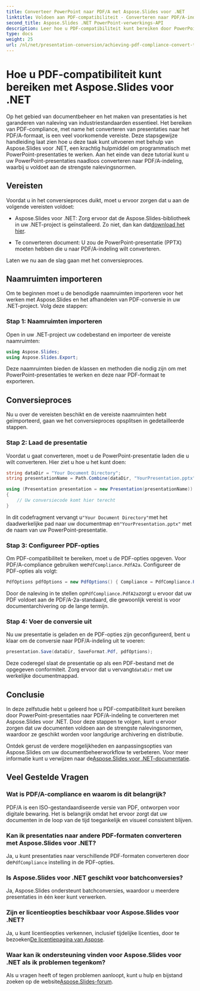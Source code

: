 ```yaml
---
title: Converteer PowerPoint naar PDF/A met Aspose.Slides voor .NET
linktitle: Voldoen aan PDF-compatibiliteit - Converteren naar PDF/A-indeling
second_title: Aspose.Slides .NET PowerPoint-verwerkings-API
description: Leer hoe u PDF-compatibiliteit kunt bereiken door PowerPoint-presentaties naar PDF/A-indeling te converteren met Aspose.Slides voor .NET. Zorg voor een lange levensduur en toegankelijkheid van documenten.
type: docs
weight: 25
url: /nl/net/presentation-conversion/achieving-pdf-compliance-convert-to-pdf-a-format/
---
```


# Hoe u PDF-compatibiliteit kunt bereiken met Aspose.Slides voor .NET

Op het gebied van documentbeheer en het maken van presentaties is het garanderen van naleving van industriestandaarden essentieel. Het bereiken van PDF-compliance, met name het converteren van presentaties naar het PDF/A-formaat, is een veel voorkomende vereiste. Deze stapsgewijze handleiding laat zien hoe u deze taak kunt uitvoeren met behulp van Aspose.Slides voor .NET, een krachtig hulpmiddel om programmatisch met PowerPoint-presentaties te werken. Aan het einde van deze tutorial kunt u uw PowerPoint-presentaties naadloos converteren naar PDF/A-indeling, waarbij u voldoet aan de strengste nalevingsnormen.

## Vereisten

Voordat u in het conversieproces duikt, moet u ervoor zorgen dat u aan de volgende vereisten voldoet:

-  Aspose.Slides voor .NET: Zorg ervoor dat de Aspose.Slides-bibliotheek in uw .NET-project is geïnstalleerd. Zo niet, dan kan dat[download het hier](https://releases.aspose.com/slides/net/).

- Te converteren document: U zou de PowerPoint-presentatie (PPTX) moeten hebben die u naar PDF/A-indeling wilt converteren.

Laten we nu aan de slag gaan met het conversieproces.

## Naamruimten importeren

Om te beginnen moet u de benodigde naamruimten importeren voor het werken met Aspose.Slides en het afhandelen van PDF-conversie in uw .NET-project. Volg deze stappen:

### Stap 1: Naamruimten importeren

Open in uw .NET-project uw codebestand en importeer de vereiste naamruimten:

```csharp
using Aspose.Slides;
using Aspose.Slides.Export;
```

Deze naamruimten bieden de klassen en methoden die nodig zijn om met PowerPoint-presentaties te werken en deze naar PDF-formaat te exporteren.

## Conversieproces

Nu u over de vereisten beschikt en de vereiste naamruimten hebt geïmporteerd, gaan we het conversieproces opsplitsen in gedetailleerde stappen.

### Stap 2: Laad de presentatie

Voordat u gaat converteren, moet u de PowerPoint-presentatie laden die u wilt converteren. Hier ziet u hoe u het kunt doen:

```csharp
string dataDir = "Your Document Directory";
string presentationName = Path.Combine(dataDir, "YourPresentation.pptx");

using (Presentation presentation = new Presentation(presentationName))
{
    // Uw conversiecode komt hier terecht
}
```

 In dit codefragment vervangt u`"Your Document Directory"`met het daadwerkelijke pad naar uw documentmap en`"YourPresentation.pptx"` met de naam van uw PowerPoint-presentatie.

### Stap 3: Configureer PDF-opties

 Om PDF-compatibiliteit te bereiken, moet u de PDF-opties opgeven. Voor PDF/A-compliance gebruiken we`PdfCompliance.PdfA2a`. Configureer de PDF-opties als volgt:

```csharp
PdfOptions pdfOptions = new PdfOptions() { Compliance = PdfCompliance.PdfA2a };
```

 Door de naleving in te stellen op`PdfCompliance.PdfA2a`zorgt u ervoor dat uw PDF voldoet aan de PDF/A-2a-standaard, die gewoonlijk vereist is voor documentarchivering op de lange termijn.

### Stap 4: Voer de conversie uit

Nu uw presentatie is geladen en de PDF-opties zijn geconfigureerd, bent u klaar om de conversie naar PDF/A-indeling uit te voeren:

```csharp
presentation.Save(dataDir, SaveFormat.Pdf, pdfOptions);
```

 Deze coderegel slaat de presentatie op als een PDF-bestand met de opgegeven conformiteit. Zorg ervoor dat u vervangt`dataDir` met uw werkelijke documentmappad.

## Conclusie

In deze zelfstudie hebt u geleerd hoe u PDF-compatibiliteit kunt bereiken door PowerPoint-presentaties naar PDF/A-indeling te converteren met Aspose.Slides voor .NET. Door deze stappen te volgen, kunt u ervoor zorgen dat uw documenten voldoen aan de strengste nalevingsnormen, waardoor ze geschikt worden voor langdurige archivering en distributie.

 Ontdek gerust de verdere mogelijkheden en aanpassingsopties van Aspose.Slides om uw documentbeheerworkflow te verbeteren. Voor meer informatie kunt u verwijzen naar de[Aspose.Slides voor .NET-documentatie](https://reference.aspose.com/slides/net/).

## Veel Gestelde Vragen

### Wat is PDF/A-compliance en waarom is dit belangrijk?
PDF/A is een ISO-gestandaardiseerde versie van PDF, ontworpen voor digitale bewaring. Het is belangrijk omdat het ervoor zorgt dat uw documenten in de loop van de tijd toegankelijk en visueel consistent blijven.

### Kan ik presentaties naar andere PDF-formaten converteren met Aspose.Slides voor .NET?
 Ja, u kunt presentaties naar verschillende PDF-formaten converteren door de`PdfCompliance` instelling in de PDF-opties.

### Is Aspose.Slides voor .NET geschikt voor batchconversies?
Ja, Aspose.Slides ondersteunt batchconversies, waardoor u meerdere presentaties in één keer kunt verwerken.

### Zijn er licentieopties beschikbaar voor Aspose.Slides voor .NET?
 Ja, u kunt licentieopties verkennen, inclusief tijdelijke licenties, door te bezoeken[De licentiepagina van Aspose](https://purchase.aspose.com/buy).

### Waar kan ik ondersteuning vinden voor Aspose.Slides voor .NET als ik problemen tegenkom?
 Als u vragen heeft of tegen problemen aanloopt, kunt u hulp en bijstand zoeken op de website[Aspose.Slides-forum](https://forum.aspose.com/).